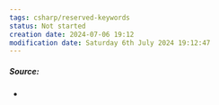 ```yaml
---
tags: csharp/reserved-keywords
status: Not started
creation date: 2024-07-06 19:12
modification date: Saturday 6th July 2024 19:12:47
---
```

##### Source:
* 